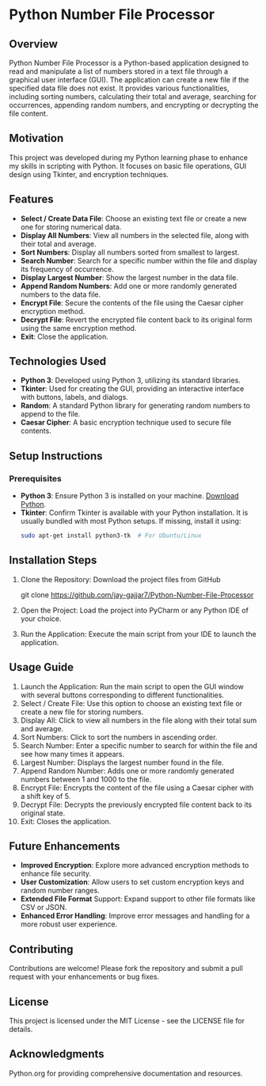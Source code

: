 # Python Number File Processor

## Overview
Python Number File Processor is a Python-based application designed to read and manipulate a list of numbers stored in a text file through a graphical user interface (GUI). The application can create a new file if the specified data file does not exist. It provides various functionalities, including sorting numbers, calculating their total and average, searching for occurrences, appending random numbers, and encrypting or decrypting the file content.

## Motivation
This project was developed during my Python learning phase to enhance my skills in scripting with Python. It focuses on basic file operations, GUI design using Tkinter, and encryption techniques.

## Features
- **Select / Create Data File**: Choose an existing text file or create a new one for storing numerical data.
- **Display All Numbers**: View all numbers in the selected file, along with their total and average.
- **Sort Numbers**: Display all numbers sorted from smallest to largest.
- **Search Number**: Search for a specific number within the file and display its frequency of occurrence.
- **Display Largest Number**: Show the largest number in the data file.
- **Append Random Numbers**: Add one or more randomly generated numbers to the data file.
- **Encrypt File**: Secure the contents of the file using the Caesar cipher encryption method.
- **Decrypt File**: Revert the encrypted file content back to its original form using the same encryption method.
- **Exit**: Close the application.

## Technologies Used
- **Python 3**: Developed using Python 3, utilizing its standard libraries.
- **Tkinter**: Used for creating the GUI, providing an interactive interface with buttons, labels, and dialogs.
- **Random**: A standard Python library for generating random numbers to append to the file.
- **Caesar Cipher**: A basic encryption technique used to secure file contents.

## Setup Instructions

### Prerequisites
- **Python 3**: Ensure Python 3 is installed on your machine. [Download Python](https://www.python.org/).
- **Tkinter**: Confirm Tkinter is available with your Python installation. It is usually bundled with most Python setups. If missing, install it using:
  ```bash
  sudo apt-get install python3-tk  # For Ubuntu/Linux
## Installation Steps
1. Clone the Repository: Download the project files from GitHub

   git clone https://github.com/jay-gajjar7/Python-Number-File-Processor
   
3. Open the Project: Load the project into PyCharm or any Python IDE of your choice.
   
4. Run the Application: Execute the main script from your IDE to launch the application.

## Usage Guide
1. Launch the Application: Run the main script to open the GUI window with several buttons corresponding to different functionalities.
2. Select / Create File: Use this option to choose an existing text file or create a new file for storing numbers.
3. Display All: Click to view all numbers in the file along with their total sum and average.
4. Sort Numbers: Click to sort the numbers in ascending order.
5. Search Number: Enter a specific number to search for within the file and see how many times it appears.
6. Largest Number: Displays the largest number found in the file.
7. Append Random Number: Adds one or more randomly generated numbers between 1 and 1000 to the file.
8. Encrypt File: Encrypts the content of the file using a Caesar cipher with a shift key of 5.
9. Decrypt File: Decrypts the previously encrypted file content back to its original state.
10. Exit: Closes the application.  

## Future Enhancements
- **Improved Encryption**: Explore more advanced encryption methods to enhance file security.
- **User Customization**: Allow users to set custom encryption keys and random number ranges.
- **Extended File Format** Support: Expand support to other file formats like CSV or JSON.
- **Enhanced Error Handling**: Improve error messages and handling for a more robust user experience.

## Contributing
Contributions are welcome! Please fork the repository and submit a pull request with your enhancements or bug fixes.

## License
This project is licensed under the MIT License - see the LICENSE file for details.

## Acknowledgments
Python.org for providing comprehensive documentation and resources.
